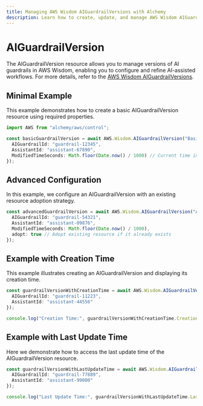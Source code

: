 ```yaml
---
title: Managing AWS Wisdom AIGuardrailVersions with Alchemy
description: Learn how to create, update, and manage AWS Wisdom AIGuardrailVersions using Alchemy Cloud Control.
---
```


# AIGuardrailVersion

The AIGuardrailVersion resource allows you to manage versions of AI guardrails in AWS Wisdom, enabling you to configure and refine AI-assisted workflows. For more details, refer to the [AWS Wisdom AIGuardrailVersions](https://docs.aws.amazon.com/wisdom/latest/userguide/).

## Minimal Example

This example demonstrates how to create a basic AIGuardrailVersion resource using required properties.

```ts
import AWS from "alchemy/aws/control";

const basicGuardrailVersion = await AWS.Wisdom.AIGuardrailVersion("BasicGuardrailVersion", {
  AIGuardrailId: "guardrail-12345",
  AssistantId: "assistant-67890",
  ModifiedTimeSeconds: Math.floor(Date.now() / 1000) // Current time in seconds
});
```

## Advanced Configuration

In this example, we configure an AIGuardrailVersion with an existing resource adoption strategy.

```ts
const advancedGuardrailVersion = await AWS.Wisdom.AIGuardrailVersion("AdvancedGuardrailVersion", {
  AIGuardrailId: "guardrail-54321",
  AssistantId: "assistant-09876",
  ModifiedTimeSeconds: Math.floor(Date.now() / 1000),
  adopt: true // Adopt existing resource if it already exists
});
```

## Example with Creation Time

This example illustrates creating an AIGuardrailVersion and displaying its creation time.

```ts
const guardrailVersionWithCreationTime = await AWS.Wisdom.AIGuardrailVersion("GuardrailVersionWithCreationTime", {
  AIGuardrailId: "guardrail-11223",
  AssistantId: "assistant-44556"
});

console.log("Creation Time:", guardrailVersionWithCreationTime.CreationTime);
```

## Example with Last Update Time

Here we demonstrate how to access the last update time of the AIGuardrailVersion resource.

```ts
const guardrailVersionWithLastUpdateTime = await AWS.Wisdom.AIGuardrailVersion("GuardrailVersionWithLastUpdateTime", {
  AIGuardrailId: "guardrail-77889",
  AssistantId: "assistant-99000"
});

console.log("Last Update Time:", guardrailVersionWithLastUpdateTime.LastUpdateTime);
```